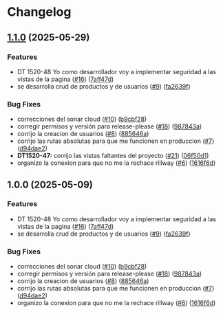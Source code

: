 # Changelog

## [1.1.0](https://github.com/JacoboH01/DevOps20251/compare/v1.0.0...v1.1.0) (2025-05-29)


### Features

* DT 1520-48 Yo como desarrollador voy a implementar seguridad a las vistas de la pagina ([#16](https://github.com/JacoboH01/DevOps20251/issues/16)) ([7aff47d](https://github.com/JacoboH01/DevOps20251/commit/7aff47de0a198f3c57436768044fc66e0a3f7c40))
* se desarrolla crud de productos y de usuarios ([#9](https://github.com/JacoboH01/DevOps20251/issues/9)) ([fa2639f](https://github.com/JacoboH01/DevOps20251/commit/fa2639f601cfc26b38389d7a383564e1c84803c9))


### Bug Fixes

* correcciones del sonar cloud ([#10](https://github.com/JacoboH01/DevOps20251/issues/10)) ([b9cbf28](https://github.com/JacoboH01/DevOps20251/commit/b9cbf28f5ffeb2309edb9ea5d85bfc490025944c))
* corregir permisos y versión para release-please ([#18](https://github.com/JacoboH01/DevOps20251/issues/18)) ([987843a](https://github.com/JacoboH01/DevOps20251/commit/987843af1efc39a24914c09e9fd5d7aa6f6d25b5))
* corrijo la creacion de usuarios ([#8](https://github.com/JacoboH01/DevOps20251/issues/8)) ([885646a](https://github.com/JacoboH01/DevOps20251/commit/885646a22ac9032e021b5d72d47651a62c7e62a3))
* corrijo las rutas absolutas para que me funcionen en produccion ([#7](https://github.com/JacoboH01/DevOps20251/issues/7)) ([d94dae2](https://github.com/JacoboH01/DevOps20251/commit/d94dae2dae68b3f5c98069aab37e92b07ebc2f54))
* **DT1520-47:** corrijo las vistas faltantes del proyecto ([#21](https://github.com/JacoboH01/DevOps20251/issues/21)) ([06f50d1](https://github.com/JacoboH01/DevOps20251/commit/06f50d1bc05b3e31ec4feeab60e8954aac011aa4))
* organizo la conexion para que no me la rechace rillway ([#6](https://github.com/JacoboH01/DevOps20251/issues/6)) ([1616f6d](https://github.com/JacoboH01/DevOps20251/commit/1616f6d424ac680d34a65e65b7f0c3e63080dbda))

## 1.0.0 (2025-05-09)


### Features

* DT 1520-48 Yo como desarrollador voy a implementar seguridad a las vistas de la pagina ([#16](https://github.com/JacoboH01/DevOps20251/issues/16)) ([7aff47d](https://github.com/JacoboH01/DevOps20251/commit/7aff47de0a198f3c57436768044fc66e0a3f7c40))
* se desarrolla crud de productos y de usuarios ([#9](https://github.com/JacoboH01/DevOps20251/issues/9)) ([fa2639f](https://github.com/JacoboH01/DevOps20251/commit/fa2639f601cfc26b38389d7a383564e1c84803c9))


### Bug Fixes

* correcciones del sonar cloud ([#10](https://github.com/JacoboH01/DevOps20251/issues/10)) ([b9cbf28](https://github.com/JacoboH01/DevOps20251/commit/b9cbf28f5ffeb2309edb9ea5d85bfc490025944c))
* corregir permisos y versión para release-please ([#18](https://github.com/JacoboH01/DevOps20251/issues/18)) ([987843a](https://github.com/JacoboH01/DevOps20251/commit/987843af1efc39a24914c09e9fd5d7aa6f6d25b5))
* corrijo la creacion de usuarios ([#8](https://github.com/JacoboH01/DevOps20251/issues/8)) ([885646a](https://github.com/JacoboH01/DevOps20251/commit/885646a22ac9032e021b5d72d47651a62c7e62a3))
* corrijo las rutas absolutas para que me funcionen en produccion ([#7](https://github.com/JacoboH01/DevOps20251/issues/7)) ([d94dae2](https://github.com/JacoboH01/DevOps20251/commit/d94dae2dae68b3f5c98069aab37e92b07ebc2f54))
* organizo la conexion para que no me la rechace rillway ([#6](https://github.com/JacoboH01/DevOps20251/issues/6)) ([1616f6d](https://github.com/JacoboH01/DevOps20251/commit/1616f6d424ac680d34a65e65b7f0c3e63080dbda))
